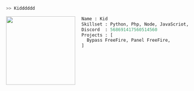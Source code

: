 ```bash
>> Kidddddd
```

<img align="left" src="https://cdn.discordapp.com/attachments/1056054502593155165/1056816590198419489/matching_icons_.jpg" width="189"/>

```py
  Name : Kid
  Skillset : Python, Php, Node, JavaScriot, C#, Lua
  Discord  : 568691417560514560
  Projects : [ 
    Bypass FreeFire, Panel FreeFire,
  ]
  
```
